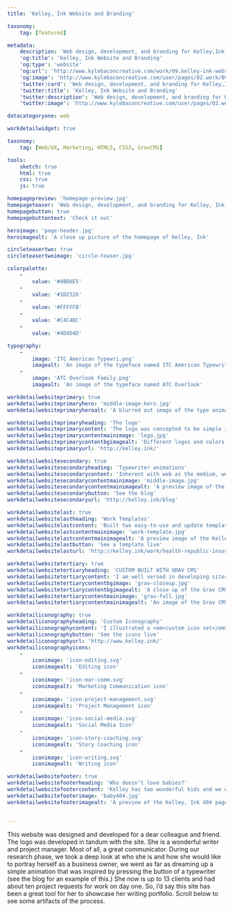 ```yaml
---
title: 'Kelley, Ink Website and Branding'

taxonomy:
    tag: [featured]

metadata:
    description: 'Web design, development, and branding for Kelley,Ink, a successful one-woman content writing and project managment business.'
    'og:title': 'Kelley, Ink Website and Branding'
    'og:type': 'website'
    'og:url': 'http://www.kylebaconcreative.com/work/09.kelley-ink-website-branding/'
    'og:image': 'http://www.kylebaconcreative.com/user/pages/02.work/09.kelley-ink-website-branding/middle-image-hero.jpg'
    'twitter:card': 'Web design, development, and branding for Kelley,Ink, a successful one-woman content writing and project managment business.'
    'twitter:title': 'Kelley, Ink Website and Branding'
    'twitter:description': 'Web design, development, and branding for Kelley,Ink, a successful one-woman content writing and project managment business.'
    'twitter:image': 'http://www.kylebaconcreative.com/user/pages/02.work/kelley-ink-website-branding/middle-image-hero.jpg'

datacategoryone: web

workdetailwidget: true

taxonomy:
    tag: [Web/UX, Marketing, HTML5, CSS3, GravCMS]

tools:
    sketch: true
    html: true
    css: true
    js: true

homepagepreview: 'homepage-preview.jpg'
homepageteaser: 'Web design, development, and branding for Kelley, Ink, a successful one-woman content writing and project managment business.'
homepagebutton: true
homepagebuttontext: 'Check it out'

heroimage: 'page-header.jpg'
heroimagealt: 'A close up picture of the homepage of Kelley, Ink'

circleteasertwo: true
circleteasertwoimage: 'circle-teaser.jpg'

colorpalette:
    -
        value: '#4BD6E5'
    -
        value: '#1D2328'
    -
        value: '#FFFFFB'
    -
        value: '#C4C4BC'
    -
        value: '#4D4D4D'

typography:
    -
        image: 'ITC American Typewri.png'
        imagealt: 'An image of the typeface named ITC American Typewriter.'
    -
        image: 'ATC Overlook Family.png'
        imagealt: 'An image of the typeface named ATC Overlook'

workdetailwebsiteprimary: true
workdetailwebsiteprimaryhero: 'middle-image-hero.jpg'
workdetailwebsiteprimaryheroalt: 'A blurred out image of the type animation on the homepage'

workdetailwebsiteprimaryheading: 'The logo'
workdetailwebsiteprimarycontent: 'The logo was concepted to be simple in nature and pay homage to her love for typewriters and more importantly, communication. She wanted something that was bespoke to her and something instantly digestible for her brand.'
workdetailwebsiteprimarycontentmainimage: 'logo.jpg'
workdetailwebsiteprimarycontentbgimagealt: 'Different logos and colors for Kelley, Ink'
workdetailwebsiteprimaryurl: 'http://kelley.ink/'

workdetailwebsitesecondary: true
workdetailwebsitesecondaryheading: 'Typewriter animations'
workdetailwebsitesecondarycontent: 'Inherent with web as the medium, we have the option to take inspiration from the real world and inject it into websites if the conceptual direction calls for it. Not just because we can, but because it makes sense and helps to tell the story. In this case, on the blog, testimonial page, certain button elements, and others, we took the concept of pressing a button to make a mark on paper to the digital realm because it made sense and helped the narrative.'
workdetailwebsitesecondarycontentmainimage: 'middle-image.jpg'
workdetailwebsitesecondarycontentmainimagealt: 'A preview image of the Kelley.Ink blog developed by Kyle Bacon'
workdetailwebsitesecondarybutton: 'See the blog'
workdetailwebsitesecondaryurl: 'http://kelley.ink/blog'

workdetailwebsitelast: true
workdetailwebsitelastheading: 'Work Templates'
workdetailwebsitelastcontent: 'Built two easy-to-use and update templates to present her communication work to prospective clients. Allows for any type of image, content, and button endpoint, whether that be opening a PDF or going to another site.'
workdetailwebsitelastcontentmainimage: 'work-template.jpg'
workdetailwebsitelastcontentmainimagealt: 'A preview image of the Kelley.Ink case study worked template developed by Kyle Bacon'
workdetailwebsitelastbutton: 'See a template live'
workdetailwebsitelasturl: 'http://kelley.ink/work/health-republic-insurance-website'

workdetailwebsitetertiary: true
workdetailwebsitetertiaryheading: 'CUSTOM BUILT WITH GRAV CMS'
workdetailwebsitetertiarycontent: 'I am well versed in developing sites with <a class="text-link white" href="https://getgrav.org/" target="_blank">GravCMS</a>. It is very flexible, versatile, and customizable to the concept and needs of any site, big or small. <a class="text-link white" href="/contact">Contact me</a> for your next web development project. I am an end-to-end Front end designer and developer; carrying you from concept to execution.'
workdetailwebsitetertiarycontentbgimage: 'grav-closeup.jpg'
workdetailwebsitetertiarycontentbgimagealt: 'A close up of the Grav CMS Dashboard'
workdetailwebsitetertiarycontentmainimage: 'grav-full.jpg'
workdetailwebsitetertiarycontentmainimagealt: 'An image of the Grav CMS Dashboard'

workdetailiconography: true
workdetailiconographyheading: 'Custom Iconography'
workdetailiconographycontent: 'I illustrated a <em>custom icon set</em> that is used on the homepage of the site showcasing the skills of Kelley. If you hover over them, one gets a sweet little CSS3 animation that was inspired by pushing the keys of a typewriter, further pushing the writing and typewriter vibe.'
workdetailiconographybutton: 'See the icons live'
workdetailiconographyurl: 'http://www.kelley.ink/'
workdetailiconographyicons:
    -
        iconimage: 'icon-editing.svg'
        iconimagealt: 'Editing icon'
    -
        iconimage: 'icon-mar-comm.svg'
        iconimagealt: 'Marketing Communication icon'
    -
        iconimage: 'icon-project-management.svg'
        iconimagealt: 'Project Management icon'
    -
        iconimage: 'icon-social-media.svg'
        iconimagealt: 'Social Media Icon'
    -
        iconimage: 'icon-story-coaching.svg'
        iconimagealt: 'Story Coaching icon'
    -
        iconimage: 'icon-writing.svg'
        iconimagealt: 'Writing icon'

workdetailwebsitefooter: true
workdetailwebsitefooterheading: 'Who doesn’t love babies?'
workdetailwebsitefootercontent: 'Kelley has two wonderful kids and we wanted to take the opportunity to make the 404 page comical, friendly, and personal to brighten someone’s day and ease the pain of not landing where they should’ve'
workdetailwebsitefooterimage: 'baby404.jpg'
workdetailwebsitefooterimagealt: 'A preview of the Kelley, Ink 404 page.'


---
```

This website was designed and developed for a dear colleague and friend. The logo was developed in tandum with the site. She is a wonderful writer and project manager. Most of all, a great communicator. During our research phase, we took a deep look at who she is and how she would like to portray herself as a business owner, we went as far as dreaming up a simple animation that was inspired by pressing the button of a typewriter (see the blog for an example of this.) She now is up to 13 clients and had about ten project requests for work on day one. So, I’d say this site has been a great tool for her to showcase her writing portfolio. Scroll below to see some artifacts of the process.

